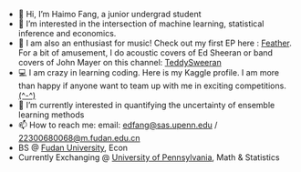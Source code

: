 - 👋 Hi, I’m Haimo Fang, a junior undergrad student
- 👀 I’m interested in the intersection of machine learning, statistical inference and economics.
- 🎸 I am also an enthusiast for music! Check out my first EP here : <a href="https://music.163.com/#/song?id=2615382212" style="text-decoration: underline;">Feather</a>. For a bit of amusement, I do acoustic covers of Ed Sheeran or band covers of John Mayer on this channel: <a href="https://space.bilibili.com/456077388?spm_id_from=333.337.0.0" style="text-decoration: underline;">TeddySweeran</a>
- 💻 I am crazy in learning coding. Here is my Kaggle profile. I am more than happy if anyone want to team up with me in exciting competitions. <a href="https://www.kaggle.com/haimofang" style="text-decoration: underline;">(^-^)</a>
- 🌱 I’m currently interested in quantifying the uncertainty of ensemble learning methods
- 📫 How to reach me: email: edfang@sas.upenn.edu / 22300680068@m.fudan.edu.cn
- BS @ <a href="https://www.fudan.edu.cn/" style="text-decoration: underline;">Fudan University</a>, Econ</br>
- Currently Exchanging @ <a href="https://upenn.edu/" style="text-decoration: underline;">University of Pennsylvania</a>, Math & Statistics
  

<!---
Fangbaixiangmomo/Fangbaixiangmomo is a ✨ special ✨ repository because its `README.md` (this file) appears on your GitHub profile.
You can click the Preview link to take a look at your changes.
--->
